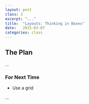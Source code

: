 ```yaml
---
layout: post
class: 3
excerpt: "..."
title:  "Layouts: Thinking in Boxes"
date:   2015-03-07
categories: class
---
```


## The Plan

...

### For Next Time

* Use a grid

...